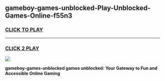 
## gameboy-games-unblocked-Play-Unblocked-Games-Online-f55n3
<h3>
<a href="https://premium76.site?title=gameboy-games-unblocked&ref=25A">CLICK TO PLAY</a></h3>
<hr>

<h3>
<a href="https://premium76.site?title=gameboy-games-unblocked&ref=25A">CLICK 2 PLAY</a>
  
</h3>

<a href="https://premium76.site?title=gameboy-games-unblocked&ref=25A"><img src="https://clearcache.store/games.png"></a>


**gameboy-games-unblocked games unblocked: Your Gateway to Fun and Accessible Online Gaming**
